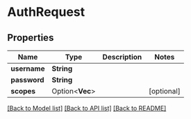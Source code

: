 # AuthRequest

## Properties

Name | Type | Description | Notes
------------ | ------------- | ------------- | -------------
**username** | **String** |  | 
**password** | **String** |  | 
**scopes** | Option<**Vec<String>**> |  | [optional]

[[Back to Model list]](../README.md#documentation-for-models) [[Back to API list]](../README.md#documentation-for-api-endpoints) [[Back to README]](../README.md)


